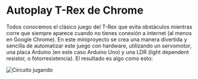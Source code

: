 # Autoplay T-Rex de Chrome

Todos conocemos el clásico juego del T-Rex que evita obstáculos mientras corre que siempre aparece cuando no tienes conexión a internet (al menos en Google Chrome). En este miniproyecto se crea una manera divertida y sencilla de automatizar este juego con hardware, utilizando un servomotor, una placa Arduino (en este caso Arduino Uno) y una LDR (light dependent resistor, o fotorresistencia). El resultado es algo como esto:

![Circuito jugando](jugando_demo.gif)

